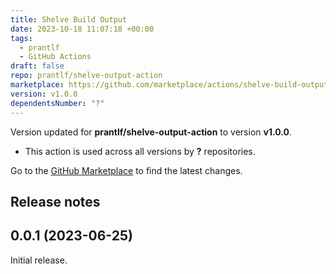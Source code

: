 ```yaml
---
title: Shelve Build Output
date: 2023-10-18 11:07:18 +00:00
tags:
  - prantlf
  - GitHub Actions
draft: false
repo: prantlf/shelve-output-action
marketplace: https://github.com/marketplace/actions/shelve-build-output
version: v1.0.0
dependentsNumber: "?"
---
```



Version updated for **prantlf/shelve-output-action** to version **v1.0.0**.
- This action is used across all versions by **?** repositories.

Go to the [GitHub Marketplace](https://github.com/marketplace/actions/shelve-build-output) to find the latest changes.

## Release notes

## 0.0.1 (2023-06-25)

Initial release.

